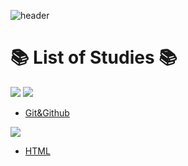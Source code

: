 ![header](https://capsule-render.vercel.app/api?type=waving&color=auto&height=200&section=header&text=Geun's%20TIL&fontSize=50&animation=fadeIn&fontAlignY=38&desc=Welcome%20to%20my%20TIL%20&descAlignY=51&descAlign=62)


# 📚 List of Studies 📚

<img src="https://img.shields.io/badge/git-F05032?style=for-the-badge&logo=Git&logoColor=white"> <img src="https://img.shields.io/badge/github-181717?style=for-the-badge&logo=Github&logoColor=white"> 

* [Git&Github](https://github.com/kmingeun/TIL/blob/main/git%20%26%20github/git%26github.md)

<img src="https://img.shields.io/badge/html-E34F26?style=for-the-badge&logo=html5&logoColor=white"> 

* [HTML](https://github.com/kmingeun/TIL/blob/main/HTML/HTML.md)

